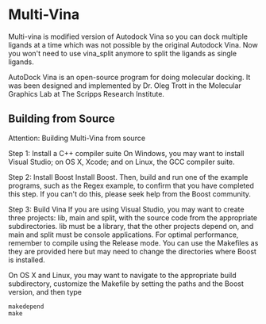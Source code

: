 # Multi-Vina #

Multi-vina is modified version of Autodock Vina so you can dock multiple ligands at a time which was not 
possible by the original Autodock Vina. Now you won't need to use vina_split anymore to split the ligands 
as single ligands.

AutoDock Vina is an open-source program for doing molecular docking. It was been designed and implemented by Dr. Oleg Trott in the Molecular Graphics Lab at The Scripps Research Institute. 

Building from Source
--------------------
Attention: Building Multi-Vina from source

Step 1: Install a C++ compiler suite
On Windows, you may want to install Visual Studio; on OS X, Xcode; and on Linux, the GCC compiler suite.

Step 2: Install Boost
Install Boost. Then, build and run one of the example programs, such as the Regex example, to confirm that you have completed this step. If you can't do this, please seek help from the Boost community.

Step 3: Build Vina
If you are using Visual Studio, you may want to create three projects: lib, main and split, with the source code from the appropriate subdirectories. lib must be a library, that the other projects depend on, and main and split must be console applications. For optimal performance, remember to compile using the Release mode.
You can use the Makefiles as they are provided here but may need to change the directories where Boost is installed.

On OS X and Linux, you may want to navigate to the appropriate build subdirectory, customize the Makefile by setting the paths and the Boost version, and then type

    makedepend
    make

